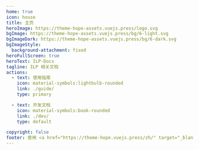```yaml
---
home: true
icon: house
title: 主页
heroImage: https://theme-hope-assets.vuejs.press/logo.svg
bgImage: https://theme-hope-assets.vuejs.press/bg/6-light.svg
bgImageDark: https://theme-hope-assets.vuejs.press/bg/6-dark.svg
bgImageStyle:
  background-attachment: fixed
heroFullScreen: true
heroText: ILP-Docs
tagline: ILP 相关文档
actions:
  - text: 使用指南
    icon: material-symbols:lightbulb-rounded
    link: ./guide/
    type: primary

  - text: 开发文档
    icon: material-symbols:book-rounded
    link: ./dev/
    type: default

copyright: false
footer: 使用 <a href="https://theme-hope.vuejs.press/zh/" target="_blank">VuePress Theme Hope</a> 主题 | MIT 协议 | ILP-Docs
---
```

